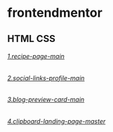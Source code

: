 ﻿# frontendmentor

## HTML CSS
###### [1.recipe-page-main](https://zlh-recipe-page-main.netlify.app/)
###### [2.social-links-profile-main](https://zlh-social-links-profile-main.netlify.app/)
###### [3.blog-preview-card-main](https://zlh-blog-preview-card-main.netlify.app/)
###### [4.clipboard-landing-page-master](https://zlh-clipboard-landing-page-master.netlify.app/)